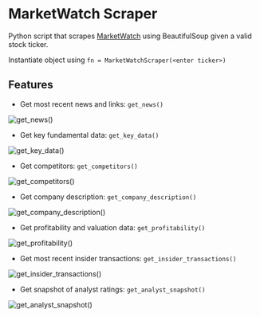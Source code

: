 # MarketWatch Scraper
Python script that scrapes [MarketWatch](https://www.marketwatch.com/) using BeautifulSoup given a valid stock ticker.

Instantiate object using `fn = MarketWatchScraper(<enter ticker>)`

## Features
- Get most recent news and links: `get_news()`

![get_news()](https://user-images.githubusercontent.com/70597605/171070779-c97ca681-bb5f-4582-923d-5ef1e6161cec.PNG)

- Get key fundamental data: `get_key_data()`

![get_key_data()](https://user-images.githubusercontent.com/70597605/171070803-7dc10d49-ae51-43f9-b00e-bea5e0361852.PNG)

- Get competitors: `get_competitors()`

![get_competitors()](https://user-images.githubusercontent.com/70597605/171070809-03e171df-371a-4d34-b3e2-b9b3d300c041.PNG)

- Get company description: `get_company_description()`

![get_company_description()](https://user-images.githubusercontent.com/70597605/171070814-aa0948dc-5e63-4d5b-9613-d26437c73da8.PNG)

- Get profitability and valuation data: `get_profitability()`

![get_profitability()](https://user-images.githubusercontent.com/70597605/171070817-ab52f040-1b89-4253-820c-149dc34e270e.PNG)

- Get most recent insider transactions: `get_insider_transactions()`

![get_insider_transactions()](https://user-images.githubusercontent.com/70597605/171070826-ceb9f825-a614-4dc3-b625-88a349e0d4d4.PNG)

- Get snapshot of analyst ratings: `get_analyst_snapshot()`

![get_analyst_snapshot()](https://user-images.githubusercontent.com/70597605/171070829-cf39d5fd-075e-488a-8077-227ad0432953.PNG)
